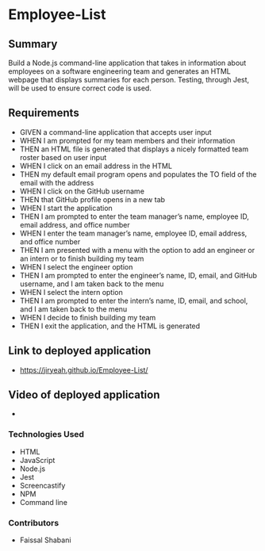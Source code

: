 # Employee-List

## Summary 
Build a Node.js command-line application that takes in information about employees on a software engineering team and generates an HTML webpage that displays summaries for each person. Testing, through Jest, will be used to ensure correct code is used.

## Requirements 
- GIVEN a command-line application that accepts user input
- WHEN I am prompted for my team members and their information
- THEN an HTML file is generated that displays a nicely formatted team roster based on user input
- WHEN I click on an email address in the HTML
- THEN my default email program opens and populates the TO field of the email with the address
- WHEN I click on the GitHub username
- THEN that GitHub profile opens in a new tab
- WHEN I start the application
- THEN I am prompted to enter the team manager’s name, employee ID, email address, and office number
- WHEN I enter the team manager’s name, employee ID, email address, and office number
- THEN I am presented with a menu with the option to add an engineer or an intern or to finish building my team
- WHEN I select the engineer option
- THEN I am prompted to enter the engineer’s name, ID, email, and GitHub username, and I am taken back to the menu
- WHEN I select the intern option
- THEN I am prompted to enter the intern’s name, ID, email, and school, and I am taken back to the menu
- WHEN I decide to finish building my team
- THEN I exit the application, and the HTML is generated

## Link to deployed application
- https://jiryeah.github.io/Employee-List/

## Video of deployed application
-


### Technologies Used 
- HTML
- JavaScript
- Node.js
- Jest
- Screencastify
- NPM
- Command line

### Contributors
- Faissal Shabani
